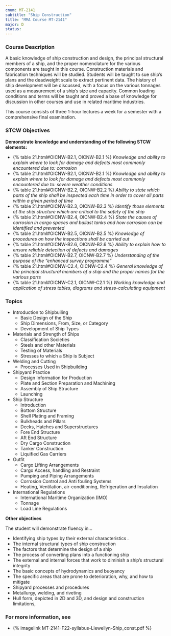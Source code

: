 ```yaml
---
cnum: MT-2141
subtitle: "Ship Construction"
title: "MMA Course MT-2141"
major: D
status: 
---
```


### Course Description

A basic knowledge of ship construction and design, the principal structural members of a ship, and the proper nomenclature for the various components are taught in this course. Construction materials and fabrication techniques will be studied. Students will be taught to sue ship’s plans and the deadweight scale to extract pertinent data. The history of ship development will be discussed, with a focus on the various tonnages used as a measurement of a ship’s size and capacity. Common loading conditions and terms will be taught and proved a base of knowledge for discussion in other courses and use in related maritime industries.

This course consists of three 1-hour lectures a week for a semester with a comprehensive final examination.


### STCW Objectives

**Demonstrate knowledge and understanding of the following STCW elements:**

* {% table 21.html#OICNW-B2.1, OICNW-B2.1 %} *Knowledge and ability to explain where to look for damage and defects most commonly encountered due to: corrosion*
* {% table 21.html#OICNW-B2.1, OICNW-B2.1 %} *Knowledge and ability to explain where to look for damage and defects most commonly encountered due to: severe weather conditions*
* {% table 21.html#OICNW-B2.2, OICNW-B2.2 %} *Ability to state which parts of the ship shall be inspected each time in order to cover all parts within a given period of time*
* {% table 21.html#OICNW-B2.3, OICNW-B2.3 %} *Identify those elements of the ship structure which are critical to the safety of the ship*
* {% table 21.html#OICNW-B2.4, OICNW-B2.4 %} *State the causes of corrosion in cargo spaces and ballast tanks and how corrosion can be identified and prevented*
* {% table 21.html#OICNW-B2.5, OICNW-B2.5 %} *Knowledge of procedures on how the inspections shall be carried out*
* {% table 21.html#OICNW-B2.6, OICNW-B2.6 %} *Ability to explain how to ensure reliable detection of defects and damages*
* {% table 21.html#OICNW-B2.7, OICNW-B2.7 %} *Understanding of the purpose of the “enhanced survey programme”*
* {% table 21.html#OICNW-C2.4, OICNW-C2.4 %} *General knowledge of the principal structural members of a ship and the proper names for the various parts*
* {% table 21.html#OICNW-C2.1, OICNW-C2.1 %} *Working knowledge and application of stress tables, diagrams and stress-calculating equipment*


### Topics

* Introduction to Shipbuiling
	* Basic Design of the Ship
	* Ship Dimensions, From, Size, or Category
	* Development of Ship Types
* Materials and Strength of Ships
	* Classification Societies
	* Steels and other Materials
	* Testing of Materials
	* Stresses to which a Ship is Subject
* Welding and Cutting
	* Processes Used in Shipbuilding
* Shipyard Practice
	* Design Information for Production
	* Plate and Section Preparation and Machining
	* Assembly of Ship Structure
	* Launching
* Ship Structure
	* Introduction
	* Bottom Structure
	* Shell Plating and Framing
	* Bulkheads and Pillars
	* Decks, Hatches and Superstructures
	* Fore End Structure
	* Aft End Structure
	* Dry Cargo Construction
	* Tanker Construction
	* Liquified Gas Carriers
* Outfit
	* Cargo Lifting Arrangements
	* Cargo Access, handling and Restraint
	* Pumping and Piping Arrangements
	* Corrosion Control and Anti fouling Systems
	* Heating, Ventilation, air-conditioning, Refrigeration and Insulation
* International Regulations	
	* International Maritime Organization (IMO)
	* Tonnage
	* Load Line Regulations


**Other objectives**

The student will demonstrate fluency in…
 
*  Identifying ship types by their external characteristics .
*  The internal structural types of ship construction
*  The factors that determine the design of a ship
*  The process of converting plans into a functioning ship
*  The external and internal forces that work to diminish a ship’s structural integrity
*  The basic concepts of hydrodynamics and buoyancy
*  The specific areas that are prone to deterioration, why, and how  to mitigate
*  Shipyard processes and procedures
*  Metallurgy, welding, and riveting
*  Hull form, depicted in 2D and 3D, and design and construction limitations,

### For more information, see 

* {% imagelink MT-2141-F22-syllabus-Llewellyn-Ship_const.pdf %} 



